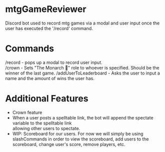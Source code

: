 # mtgGameReviewer
Discord bot used to record mtg games via a modal and user input once the user has executed the '/record' command.

# Commands
/record - pops up a modal to record user input.<br />
/crown - Sets "The Monarch 👑" role to whoever is specified. Should be the winner of the last game.
/addUserToLeaderboard - Asks the user to input a name and the amount of wins the user has.

# Additional Features
* Crown feature<br />
* When a user posts a spelltable link, the bot will append the spectate variable to the spelltable link <br />
allowing other users to spectate.
* WIP: Scoreboard for our users. For now we will simply be using slashCommands in order to view the scoreboard, add users to the scoreboard, change user's score, remove players, etc.<br />